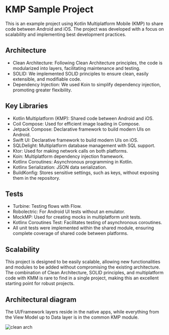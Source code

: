 # KMP Sample Project
This is an example project using Kotlin Multiplatform Mobile (KMP) to share code between Android and iOS. The project was developed with a focus on scalability and implementing best development practices.

## Architecture
* Clean Architecture: Following Clean Architecture principles, the code is modularized into layers, facilitating maintenance and testing.
* SOLID: We implemented SOLID principles to ensure clean, easily extensible, and modifiable code.
* Dependency Injection: We used Koin to simplify dependency injection, promoting greater flexibility.

## Key Libraries
* Kotlin Multiplatform (KMP): Shared code between Android and iOS.
* Coil Compose: Used for efficient image loading in Compose.
* Jetpack Compose: Declarative framework to build modern UIs on Android.
* Swift UI: Declarative framework to build modern UIs on iOS.
* SQLDelight: Multiplatform database management with SQL support.
* Ktor: Used for making network calls on both platforms.
* Koin: Multiplatform dependency injection framework.
* Kotlinx Coroutines: Asynchronous programming in Kotlin.
* Kotlinx Serialization: JSON data serialization.
* BuildKonfig: Stores sensitive settings, such as keys, without exposing them in the repository.

## Tests
* Turbine: Testing flows with Flow.
* Robolectric: For Android UI tests without an emulator.
* MockMP: Used for creating mocks in multiplatform unit tests.
* Kotlinx Coroutines Test: Facilitates testing of asynchronous coroutines.
* All unit tests were implemented within the shared module, ensuring complete coverage of shared code between platforms.

## Scalability
This project is designed to be easily scalable, allowing new functionalities and modules to be added without compromising the existing architecture. The combination of Clean Architecture, SOLID principles, and multiplatform code with KMM is rare to find in a single project, making this an excellent starting point for robust projects.

## Architectural diagram

The UI/Framework layers reside in the native apps, while everything from the View Model up to Data layer is in the common KMP module.

![clean arch](https://github.com/user-attachments/assets/abc006e3-414f-4fa8-b9f2-a9cb69f42e91)
